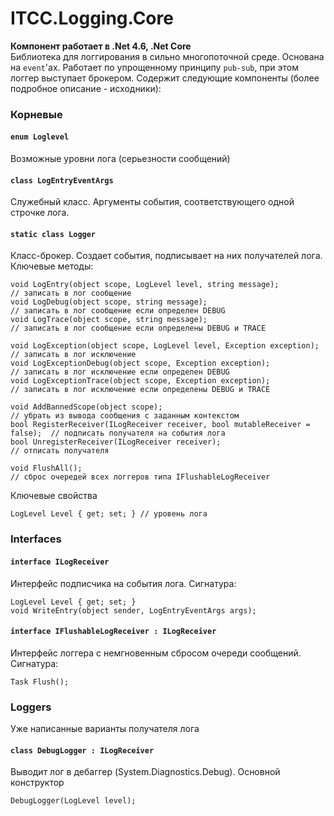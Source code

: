 ﻿# ITCC.Logging.Core

**Компонент работает в .Net 4.6, .Net Core**  
Библиотека для логгирования в сильно многопоточной среде. Основана на `event`'ах. Работает по упрощенному принципу `pub-sub`, при этом логгер выступает брокером. Содержит следующие компоненты (более подробное описание - исходники):

### Корневые

#### `enum Loglevel`

Возможные уровни лога (серьезности сообщений)

#### `class LogEntryEventArgs`

Служебный класс. Аргументы события, соответствующего одной строчке лога.

#### `static class Logger`

Класс-брокер. Создает события, подписывает на них получателей лога. Ключевые методы:

```    
void LogEntry(object scope, LogLevel level, string message);                 // записать в лог сообщение 
void LogDebug(object scope, string message);                                 // записать в лог сообщение если определен DEBUG
void LogTrace(object scope, string message);                                 // записать в лог сообщение если определены DEBUG и TRACE

void LogException(object scope, LogLevel level, Exception exception);        // записать в лог исключение
void LogExceptionDebug(object scope, Exception exception);                   // записать в лог исключение если определен DEBUG
void LogExceptionTrace(object scope, Exception exception);                   // записать в лог исключение если определены DEBUG и TRACE

void AddBannedScope(object scope);                                           // убрать из вывода сообщения с заданным контекстом
bool RegisterReceiver(ILogReceiver receiver, bool mutableReceiver = false);  // подписать получателя на события лога
bool UnregisterReceiver(ILogReceiver receiver);                              // отписать получателя

void FlushAll();                                                             // сброс очередей всех логгеров типа IFlushableLogReceiver
```

Ключевые свойства

```
LogLevel Level { get; set; } // уровень лога
```

### Interfaces

#### `interface ILogReceiver`

Интерфейс подписчика на события лога. Сигнатура:

```
LogLevel Level { get; set; }
void WriteEntry(object sender, LogEntryEventArgs args);
```

#### `interface IFlushableLogReceiver : ILogReceiver`

Интерфейс логгера с немгновенным сбросом очереди сообщений. Сигнатура:

```
Task Flush();
```

### Loggers

Уже написанные варианты получателя лога

#### `class DebugLogger : ILogReceiver`

Выводит лог в дебаггер (System.Diagnostics.Debug). Основной конструктор 
```
DebugLogger(LogLevel level);
```
